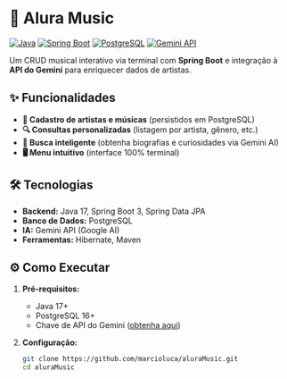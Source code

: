 # 🎵 Alura Music

[![Java](https://img.shields.io/badge/Java-17-%23ED8B00?logo=openjdk)](https://www.java.com/)
[![Spring Boot](https://img.shields.io/badge/Spring_Boot-3.1.5-%236DB33F?logo=spring)](https://spring.io/projects/spring-boot)
[![PostgreSQL](https://img.shields.io/badge/PostgreSQL-16-%23316192?logo=postgresql)](https://www.postgresql.org/)
[![Gemini API](https://img.shields.io/badge/Gemini_API-1.0-%23FF6F00?logo=google)](https://ai.google.dev/)

Um CRUD musical interativo via terminal com **Spring Boot** e integração à **API do Gemini** para enriquecer dados de artistas.

## ✨ Funcionalidades

- **🎤 Cadastro de artistas e músicas** (persistidos em PostgreSQL)
- **🔍 Consultas personalizadas** (listagem por artista, gênero, etc.)
- **🤖 Busca inteligente** (obtenha biografias e curiosidades via Gemini AI)
- **🖥️ Menu intuitivo** (interface 100% terminal)

## 🛠️ Tecnologias

- **Backend:** Java 17, Spring Boot 3, Spring Data JPA
- **Banco de Dados:** PostgreSQL
- **IA:** Gemini API (Google AI)
- **Ferramentas:** Hibernate, Maven

## ⚙️ Como Executar

1. **Pré-requisitos:**
   - Java 17+
   - PostgreSQL 16+
   - Chave de API do Gemini ([obtenha aqui](https://ai.google.dev/))

2. **Configuração:**
   ```bash
   git clone https://github.com/marcioluca/aluraMusic.git
   cd aluraMusic
